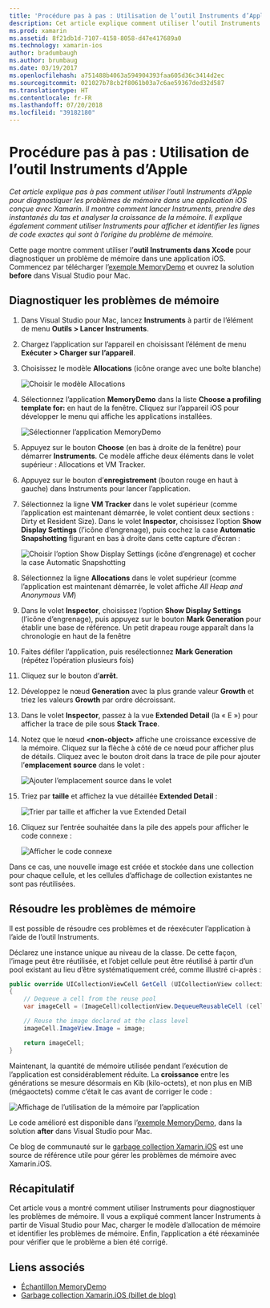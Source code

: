 ```yaml
---
title: 'Procédure pas à pas : Utilisation de l’outil Instruments d’Apple'
description: Cet article explique comment utiliser l’outil Instruments d’Apple pour diagnostiquer les problèmes de mémoire dans une application iOS conçue avec Xamarin. Il montre comment lancer Instruments, prendre des instantanés du tas, analyser la croissance de la mémoire et bien plus encore.
ms.prod: xamarin
ms.assetid: 8f21db1d-7107-4158-8058-d47e417689a0
ms.technology: xamarin-ios
author: bradumbaugh
ms.author: brumbaug
ms.date: 03/19/2017
ms.openlocfilehash: a751488b4063a594904393faa605d36c3414d2ec
ms.sourcegitcommit: 021027b78cb2f8061b03a7c6ae59367ded32d587
ms.translationtype: HT
ms.contentlocale: fr-FR
ms.lasthandoff: 07/20/2018
ms.locfileid: "39182180"
---
```

# <a name="walkthrough---using-apples-instruments-tool"></a>Procédure pas à pas : Utilisation de l’outil Instruments d’Apple

_Cet article explique pas à pas comment utiliser l’outil Instruments d’Apple pour diagnostiquer les problèmes de mémoire dans une application iOS conçue avec Xamarin. Il montre comment lancer Instruments, prendre des instantanés du tas et analyser la croissance de la mémoire. Il explique également comment utiliser Instruments pour afficher et identifier les lignes de code exactes qui sont à l’origine du problème de mémoire._

Cette page montre comment utiliser l’**outil Instruments dans Xcode** pour diagnostiquer un problème de mémoire dans une application iOS.
Commencez par télécharger l’[exemple MemoryDemo](https://developer.xamarin.com/samples/monotouch/Profiling/MemoryDemo/) et ouvrez la solution **before** dans Visual Studio pour Mac.

## <a name="diagnosing-the-memory-issues"></a>Diagnostiquer les problèmes de mémoire

1. Dans Visual Studio pour Mac, lancez **Instruments** à partir de l’élément de menu **Outils > Lancer Instruments**.
2. Chargez l’application sur l’appareil en choisissant l’élément de menu **Exécuter > Charger sur l’appareil**.
3. Choisissez le modèle **Allocations** (icône orange avec une boîte blanche)

    ![](walkthrough-apples-instrument-images/00-allocations-tempate.png "Choisir le modèle Allocations")

4. Sélectionnez l’application **MemoryDemo** dans la liste **Choose a profiling template for:** en haut de la fenêtre. Cliquez sur l’appareil iOS pour développer le menu qui affiche les applications installées.

    ![](walkthrough-apples-instrument-images/01-mem-demo.png "Sélectionner l’application MemoryDemo")

5. Appuyez sur le bouton **Choose** (en bas à droite de la fenêtre) pour démarrer **Instruments**. Ce modèle affiche deux éléments dans le volet supérieur : Allocations et VM Tracker.

6. Appuyez sur le bouton d’**enregistrement** (bouton rouge en haut à gauche) dans Instruments pour lancer l’application.

7. Sélectionnez la ligne **VM Tracker** dans le volet supérieur (comme l’application est maintenant démarrée, le volet contient deux sections : Dirty et Resident Size). Dans le volet **Inspector**, choisissez l’option **Show Display Settings** (l’icône d’engrenage), puis cochez la case **Automatic Snapshotting** figurant en bas à droite dans cette capture d’écran :

    ![](walkthrough-apples-instrument-images/02-auto-snapshot.png "Choisir l’option Show Display Settings (icône d’engrenage) et cocher la case Automatic Snapshotting")

8. Sélectionnez la ligne **Allocations** dans le volet supérieur (comme l’application est maintenant démarrée, le volet affiche *All Heap and Anonymous VM*)
9. Dans le volet **Inspector**, choisissez l’option **Show Display Settings** (l’icône d’engrenage), puis appuyez sur le bouton **Mark Generation** pour établir une base de référence. Un petit drapeau rouge apparaît dans la chronologie en haut de la fenêtre
10. Faites défiler l’application, puis resélectionnez **Mark Generation** (répétez l’opération plusieurs fois)
11. Cliquez sur le bouton d’**arrêt**.
12. Développez le nœud **Generation** avec la plus grande valeur **Growth** et triez les valeurs **Growth** par ordre décroissant.
13. Dans le volet **Inspector**, passez à la vue **Extended Detail** (la « E ») pour afficher la trace de pile sous **Stack Trace**.

14. Notez que le nœud **&lt;non-object>** affiche une croissance excessive de la mémoire. Cliquez sur la flèche à côté de ce nœud pour afficher plus de détails. Cliquez avec le bouton droit dans la trace de pile pour ajouter l’**emplacement source** dans le volet :

    ![](walkthrough-apples-instrument-images/03-mem-growth.png "Ajouter l’emplacement source dans le volet")

15. Triez par **taille** et affichez la vue détaillée **Extended Detail** :

    ![](walkthrough-apples-instrument-images/04-extended-detail.png "Trier par taille et afficher la vue Extended Detail")

16. Cliquez sur l’entrée souhaitée dans la pile des appels pour afficher le code connexe :

    ![](walkthrough-apples-instrument-images/05-related-code.png "Afficher le code connexe")

Dans ce cas, une nouvelle image est créée et stockée dans une collection pour chaque cellule, et les cellules d’affichage de collection existantes ne sont pas réutilisées.

## <a name="resolving-the-memory-issues"></a>Résoudre les problèmes de mémoire

Il est possible de résoudre ces problèmes et de réexécuter l’application à l’aide de l’outil Instruments.

Déclarez une instance unique au niveau de la classe. De cette façon, l’image peut être réutilisée, et l’objet cellule peut être réutilisé à partir d’un pool existant au lieu d’être systématiquement créé, comme illustré ci-après :

```csharp
public override UICollectionViewCell GetCell (UICollectionView collectionView, NSIndexPath indexPath)
{
    // Dequeue a cell from the reuse pool
    var imageCell = (ImageCell)collectionView.DequeueReusableCell (cellId, indexPath);

    // Reuse the image declared at the class level
    imageCell.ImageView.Image = image;

    return imageCell;
}
```

Maintenant, la quantité de mémoire utilisée pendant l’exécution de l’application est considérablement réduite. La **croissance** entre les générations se mesure désormais en Kib (kilo-octets), et non plus en MiB (mégaoctets) comme c’était le cas avant de corriger le code :

![](walkthrough-apples-instrument-images/06-reduced-memory.png "Affichage de l’utilisation de la mémoire par l’application")

Le code amélioré est disponible dans l’[exemple MemoryDemo](https://developer.xamarin.com/samples/monotouch/Profiling/MemoryDemo/), dans la solution **after** dans Visual Studio pour Mac.

Ce blog de communauté sur le [garbage collection Xamarin.iOS](http://c-sharx.net/2015-04-27-xamarin-ios-the-garbage-collector-and-me/) est une source de référence utile pour gérer les problèmes de mémoire avec Xamarin.iOS.

## <a name="summary"></a>Récapitulatif

Cet article vous a montré comment utiliser Instruments pour diagnostiquer les problèmes de mémoire.
Il vous a expliqué comment lancer Instruments à partir de Visual Studio pour Mac, charger le modèle d’allocation de mémoire et identifier les problèmes de mémoire.
Enfin, l’application a été réexaminée pour vérifier que le problème a bien été corrigé.

## <a name="related-links"></a>Liens associés

- [Échantillon MemoryDemo](https://developer.xamarin.com/samples/monotouch/Profiling/MemoryDemo/)
- [Garbage collection Xamarin.iOS (billet de blog)](http://c-sharx.net/2015-04-27-xamarin-ios-the-garbage-collector-and-me/)
